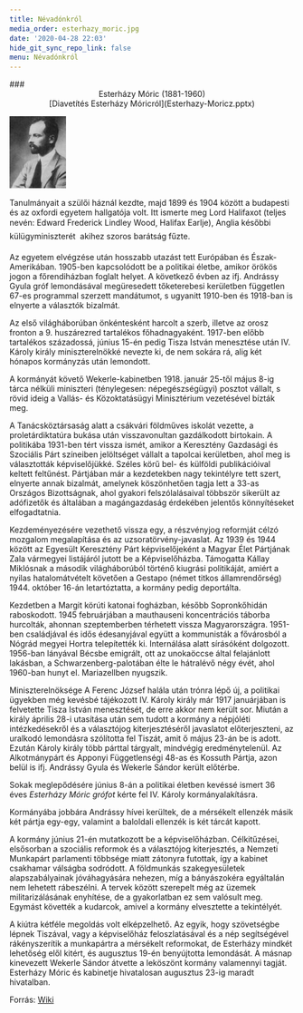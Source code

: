 ```yaml
---
title: Névadónkról
media_order: esterhazy_moric.jpg
date: '2020-04-28 22:03'
hide_git_sync_repo_link: false
menu: Névadónkról
---
```


<div markdown="1" class="centered-text">
###<center>Esterházy Móric (1881-1960)</center>
<center markdown="1">[Diavetítés Esterházy Móricról](Esterhazy-Moricz.pptx)</center>

![](esterhazy_moric.jpg?cropResize=400,600&classes=left)

Tanulmányait a szülői háznál kezdte, majd 1899 és 1904 között a budapesti és az oxfordi egyetem hallgatója volt. Itt ismerte meg Lord Halifaxot (teljes nevén: Edward Frederick Lindley Wood, Halifax Earlje),  Anglia későbbi külügyminiszterét  akihez szoros barátság fűzte.

Az egyetem elvégzése után hosszabb utazást tett Európában és Észak-Amerikában. 1905-ben kapcsolódott be a politikai életbe, amikor örökös jogon a főrendiházban foglalt helyet. A következő évben az ifj. Andrássy Gyula gróf lemondásával megüresedett tőketerebesi kerületben független 67-es programmal szerzett mandátumot, s ugyanitt 1910-ben és 1918-ban is elnyerte a választók bizalmát.

Az első világháborúban önkéntesként harcolt a szerb, illetve az orosz fronton a 9. huszárezred tartalékos főhadnagyaként. 1917-ben előbb tartalékos századossá, június 15-én pedig Tisza István menesztése után IV. Károly király miniszterelnökké nevezte ki, de nem sokára rá, alig két hónapos kormányzás után lemondott.

A kormányát követő Wekerle-kabinetben 1918. január 25-től május 8-ig tárca nélküli miniszteri (ténylegesen: népegészségügyi) posztot vállalt, s rövid ideig a Vallás- és Közoktatásügyi Minisztérium vezetésével bízták meg.

A Tanácsköztársaság alatt a csákvári földműves iskolát vezette, a proletárdiktatúra bukása után visszavonultan gazdálkodott birtokain. A politikába 1931-ben tért vissza ismét, amikor a Keresztény Gazdasági és Szociális Párt színeiben jelöltséget vállalt a tapolcai kerületben, ahol meg is választották képviselőjükké. Széles körű bel- és külföldi publikációival keltett feltűnést. Pártjában már a kezdetekben nagy tekintélyre tett szert, elnyerte annak bizalmát, amelynek köszönhetően tagja lett a 33-as Országos Bizottságnak, ahol gyakori felszólalásaival többször sikerült az adófizetők és általában a magángazdaság érdekében jelentős könnyítéseket elfogadtatnia.

Kezdeményezésére vezethető vissza egy, a részvényjog reformját célzó mozgalom megalapítása és az uzsoratörvény-javaslat. Az 1939 és 1944 között az Egyesült Keresztény Párt képviselőjeként a Magyar Élet Pártjának Zala vármegyei listájáról jutott be a Képviselőházba. Támogatta Kállay Miklósnak a második világháborúból történő kiugrási politikáját, amiért a nyilas hatalomátvételt követően a Gestapo (német titkos államrendőrség) 1944. október 16-án letartóztatta, a kormány pedig deportálta.

Kezdetben a Margit körúti katonai fogházban, később Sopronkőhidán raboskodott. 1945 februárjában a mauthauseni koncentrációs táborba hurcolták, ahonnan szeptemberben térhetett vissza Magyarországra. 1951-ben családjával és idős édesanyjával együtt a kommunisták a fővárosból a Nógrád megyei Hortra telepítették ki. Internálása alatt sírásóként dolgozott. 1956-ban lányával Bécsbe emigrált, ott az unokaöccse által felajánlott lakásban, a Schwarzenberg-palotában élte le hátralévő négy évét, ahol 1960-ban hunyt el. Mariazellben nyugszik.

Miniszterelnöksége A Ferenc József halála után trónra lépő új, a politikai ügyekben még kevésbé tájékozott IV. Károly király már 1917 januárjában is felvetette Tisza István menesztését, de erre akkor nem került sor. Miután a király április 28-i utasítása után sem tudott a kormány a népjóléti intézkedésekről és a választójog kiterjesztéséről javaslatot előterjeszteni, az uralkodó lemondásra szólította fel Tiszát, amit ő május 23-án be is adott. Ezután Károly király több párttal tárgyalt, mindvégig eredménytelenül. Az Alkotmánypárt és Apponyi Függetlenségi 48-as és Kossuth Pártja, azon belül is ifj. Andrássy Gyula és Wekerle Sándor került előtérbe.

Sokak meglepődésére június 8-án a politikai életben kevéssé ismert 36 éves _Esterházy Móric grófot_ kérte fel IV. Károly kormányalakításra.

Kormányába jobbára Andrássy hívei kerültek, de a mérsékelt ellenzék másik két pártja egy-egy, valamint a baloldali ellenzék is két tárcát kapott.

A kormány június 21-én mutatkozott be a képviselőházban. Célkitűzései, elsősorban a szociális reformok és a választójog kiterjesztés, a Nemzeti Munkapárt parlamenti többsége miatt zátonyra futottak, így a kabinet csakhamar válságba sodródott. A földmunkás szakegyesületek alapszabályainak jóváhagyására nehezen, míg a bányászokéra egyáltalán nem lehetett rábeszélni. A tervek között szerepelt még az üzemek militarizálásának enyhítése, de a gyakorlatban ez sem valósult meg. Egymást követték a kudarcok, amivel a kormány elvesztette a tekintélyét.

A kiútra kétféle megoldás volt elképzelhető. Az egyik, hogy szövetségbe lépnek Tiszával, vagy a képviselőház feloszlatásával és a nép segítségével rákényszerítik a munkapártra a mérsékelt reformokat, de Esterházy mindkét lehetőség elől kitért, és augusztus 19-én benyújtotta lemondását. A másnap kinevezett Wekerle Sándor átvette a leköszönt kormány valamennyi tagját. Esterházy Móric és kabinetje hivatalosan augusztus 23-ig maradt hivatalban.

Forrás: [Wiki](http://hu.wikipedia.org/wiki/Esterh%C3%A1zy_M%C3%B3ric)
</div>